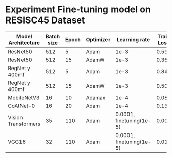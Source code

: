 # Experiment Fine-tuning model on RESISC45 Dataset

| Model Architecture | Batch size | Epoch | Optimizer | Learning rate | Train Loss | Train Acc | Val Loss | Val Acc | Test Loss | Test Acc |
| ------------------ | ---------- | ----- | --------- | ------------- | ---------- | --------- | -------- | ------- | ------------ | -------- |
| ResNet50 | 512 | 5 | Adam | 1e-3 | 0.591 | 0.842 | 0.619 | 0.826 | 0.643 | 0.821 |
| ResNet50 | 512 | 15 | AdamW | 1e-3 | 0.363 | 0.896 | 0.486 | 0.846 | 0.493 | 0.846 |
| RegNet y 400mf | 512 | 5 | Adam | 1e-3 | 0.841 | 0.791 | 0.845 | 0.786 | 0.871 | 0.781 | 
| RegNet y 400mf | 512 | 15 | AdamW | 1e-3 | 0.502 | 0.862 | 0.604 | 0.822 | 0.631 | 0.817 | 
| MobileNetV3 | 16 | 10 | Adamax | 1e-4 | 0.085 | 0.973 | 0.167 | 0.948 | 0.137 | 0.958 |
| CoAtNet-0 | 16 | 20 | Adam | 1e-4 | 0.138 | 0.955 | 0.632 | 0.858 | 0.608 | 0.860 |
| Vision Transformers | 35 | 110 | Adam | 0.0001, finetuning(1e-5) | 0.001 | 1.000 | 0.007 | 0.998 | 0.005 | 1.000 |
| VGG16 | 32 | 110 | Adam | 0.0001, finetuning(1e-5) | 0.010 | 0.996 | 0.024 | 0.993 | 0.009 | 0.997 |
